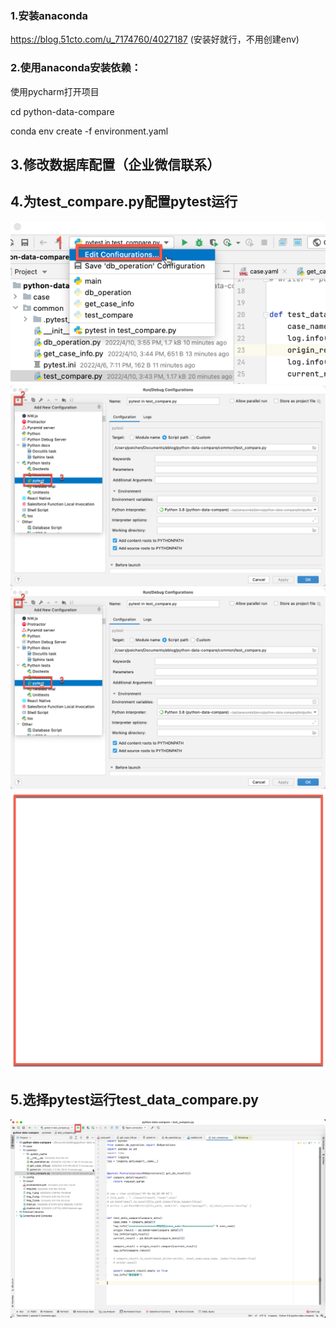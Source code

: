 ### 1.安装anaconda
https://blog.51cto.com/u_7174760/4027187
(安装好就行，不用创建env)


### 2.使用anaconda安装依赖：
使用pycharm打开项目

cd python-data-compare

conda env create -f environment.yaml



## 3.修改数据库配置（企业微信联系）
## 4.为test_compare.py配置pytest运行
![img.png](img.png)
![img_1.png](img_1.png)
![img_2.png](img_2.png)
![img_3.png](img_3.png)
## 5.选择pytest运行test_data_compare.py
![img_4.png](img_4.png)